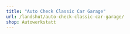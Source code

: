 ```yaml
---
title: "Auto Check Classic Car Garage"
url: /landshut/auto-check-classic-car-garage/
shop: Autowerkstatt
---
```

